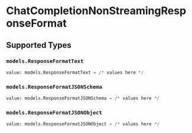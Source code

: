 # ChatCompletionNonStreamingResponseFormat


## Supported Types

### `models.ResponseFormatText`

```python
value: models.ResponseFormatText = /* values here */
```

### `models.ResponseFormatJSONSchema`

```python
value: models.ResponseFormatJSONSchema = /* values here */
```

### `models.ResponseFormatJSONObject`

```python
value: models.ResponseFormatJSONObject = /* values here */
```

